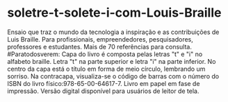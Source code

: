 # soletre-t-solete-i-com-Louis-Braille
Ensaio que traz o mundo da tecnologia a inspiração e as contribuições de Luis Braille. Para profissionais, empreendedores, pesquisadores, professores e estudantes. 
Mais de 70 referências para consulta. 
#Paratodosverem: Capa do livro é composta pelas letras "t" e "i" no alfabeto braille. Letra "t" na parte superior e letra "i" na parte inferior. No centro da capa está o título em forma de meio círculo, lembrando um sorriso. Na contracapa, visualiza-se o código de barras com o número do ISBN do livro físico:978-65-00-64617-7.
Livro em papel em fase de impressão.
Versão digital disponível para usuários de leitor de tela.
